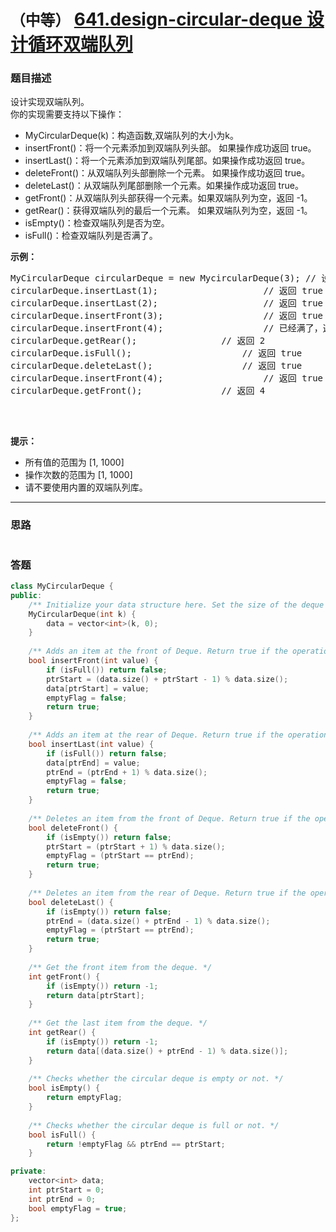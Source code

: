 # `（中等）` [641.design-circular-deque 设计循环双端队列](https://leetcode-cn.com/problems/design-circular-deque/)

### 题目描述
<p>设计实现双端队列。<br>
你的实现需要支持以下操作：</p>

<ul>
	<li>MyCircularDeque(k)：构造函数,双端队列的大小为k。</li>
	<li>insertFront()：将一个元素添加到双端队列头部。 如果操作成功返回 true。</li>
	<li>insertLast()：将一个元素添加到双端队列尾部。如果操作成功返回 true。</li>
	<li>deleteFront()：从双端队列头部删除一个元素。 如果操作成功返回 true。</li>
	<li>deleteLast()：从双端队列尾部删除一个元素。如果操作成功返回 true。</li>
	<li>getFront()：从双端队列头部获得一个元素。如果双端队列为空，返回 -1。</li>
	<li>getRear()：获得双端队列的最后一个元素。&nbsp;如果双端队列为空，返回 -1。</li>
	<li>isEmpty()：检查双端队列是否为空。</li>
	<li>isFull()：检查双端队列是否满了。</li>
</ul>

<p><strong>示例：</strong></p>

<pre>MyCircularDeque circularDeque = new MycircularDeque(3); // 设置容量大小为3
circularDeque.insertLast(1);			        // 返回 true
circularDeque.insertLast(2);			        // 返回 true
circularDeque.insertFront(3);			        // 返回 true
circularDeque.insertFront(4);			        // 已经满了，返回 false
circularDeque.getRear();  				// 返回 2
circularDeque.isFull();				        // 返回 true
circularDeque.deleteLast();			        // 返回 true
circularDeque.insertFront(4);			        // 返回 true
circularDeque.getFront();				// 返回 4
&nbsp;</pre>

<p>&nbsp;</p>

<p><strong>提示：</strong></p>

<ul>
	<li>所有值的范围为 [1, 1000]</li>
	<li>操作次数的范围为 [1, 1000]</li>
	<li>请不要使用内置的双端队列库。</li>
</ul>


---
### 思路
```
```



### 答题
``` C++
class MyCircularDeque {
public:
    /** Initialize your data structure here. Set the size of the deque to be k. */
    MyCircularDeque(int k) {
		data = vector<int>(k, 0);
    }
    
    /** Adds an item at the front of Deque. Return true if the operation is successful. */
    bool insertFront(int value) {
		if (isFull()) return false;
		ptrStart = (data.size() + ptrStart - 1) % data.size();
		data[ptrStart] = value;
		emptyFlag = false;
		return true;
    }
    
    /** Adds an item at the rear of Deque. Return true if the operation is successful. */
    bool insertLast(int value) {
        if (isFull()) return false;
        data[ptrEnd] = value;
		ptrEnd = (ptrEnd + 1) % data.size();
        emptyFlag = false;
        return true;
    }
    
    /** Deletes an item from the front of Deque. Return true if the operation is successful. */
    bool deleteFront() {
		if (isEmpty()) return false;
		ptrStart = (ptrStart + 1) % data.size();
		emptyFlag = (ptrStart == ptrEnd);
        return true;
    }
    
    /** Deletes an item from the rear of Deque. Return true if the operation is successful. */
    bool deleteLast() {
        if (isEmpty()) return false;
		ptrEnd = (data.size() + ptrEnd - 1) % data.size();
        emptyFlag = (ptrStart == ptrEnd);
        return true;
    }
    
    /** Get the front item from the deque. */
    int getFront() {
        if (isEmpty()) return -1;
		return data[ptrStart];
    }
    
    /** Get the last item from the deque. */
    int getRear() {
        if (isEmpty()) return -1;
		return data[(data.size() + ptrEnd - 1) % data.size()];
    }
    
    /** Checks whether the circular deque is empty or not. */
    bool isEmpty() {
		return emptyFlag;
    }
    
    /** Checks whether the circular deque is full or not. */
    bool isFull() {
		return !emptyFlag && ptrEnd == ptrStart;
    }

private:
	vector<int> data;
	int ptrStart = 0;
	int ptrEnd = 0;
	bool emptyFlag = true;
};
```




